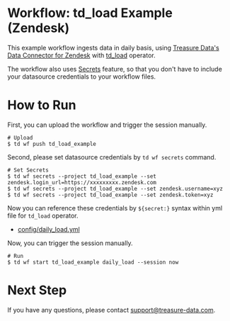 # Workflow: td_load Example (Zendesk)

This example workflow ingests data in daily basis, using [Treasure Data's Data Connector for Zendesk](https://docs.treasuredata.com/articles/data-connector-zendesk) with [td_load](http://docs.digdag.io/operators.html#td-load-treasure-data-bulk-loading) operator.

The workflow also uses [Secrets](https://docs.treasuredata.com/articles/workflows-secrets) feature, so that you don't have to include your datasource credentials to your workflow files.

# How to Run

First, you can upload the workflow and trigger the session manually.

    # Upload
    $ td wf push td_load_example

Second, please set datasource credentials by `td wf secrets` command.

    # Set Secrets
    $ td wf secrets --project td_load_example --set zendesk.login_url=https://xxxxxxxxx.zendesk.com
    $ td wf secrets --project td_load_example --set zendesk.username=xyz
    $ td wf secrets --project td_load_example --set zendesk.token=xyz

Now you can reference these credentials by `${secret:}` syntax within yml file for `td_load` operator.

- [config/daily_load.yml](config/daily_load.yml)

Now, you can trigger the session manually.

    # Run
    $ td wf start td_load_example daily_load --session now
    
# Next Step

If you have any questions, please contact support@treasure-data.com.

